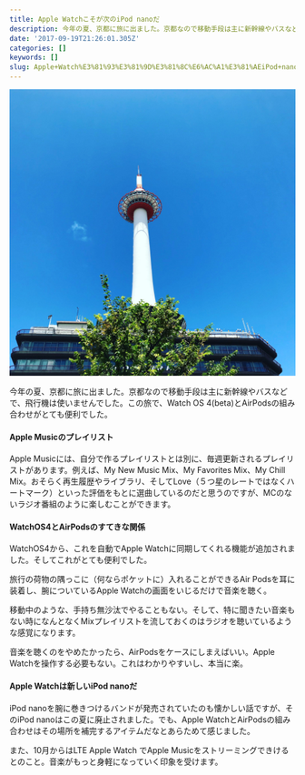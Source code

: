 ```yaml
---
title: Apple Watchこそが次のiPod nanoだ
description: 今年の夏、京都に旅に出ました。京都なので移動手段は主に新幹線やバスなどで、飛行機は使いませんでした。この旅で、Watch OS 4(beta)とAirPodsの組み合わせがとても便利でした。
date: '2017-09-19T21:26:01.305Z'
categories: []
keywords: []
slug: Apple+Watch%E3%81%93%E3%81%9D%E3%81%8C%E6%AC%A1%E3%81%AEiPod+nano%E3%81%A0
---
```

![](1__2Ny6__QDZbVLBd3__Mhh9Nug.jpeg)

今年の夏、京都に旅に出ました。京都なので移動手段は主に新幹線やバスなどで、飛行機は使いませんでした。この旅で、Watch OS 4(beta)とAirPodsの組み合わせがとても便利でした。

#### Apple Musicのプレイリスト

Apple Musicには、自分で作るプレイリストとは別に、毎週更新されるプレイリストがあります。例えば、My New Music Mix、My Favorites Mix、My Chill Mix。おそらく再生履歴やライブラリ、そしてLove（５つ星のレートではなくハートマーク）といった評価をもとに選曲しているのだと思うのですが、MCのないラジオ番組のように楽しむことができます。

#### WatchOS4とAirPodsのすてきな関係

WatchOS4から、これを自動でApple Watchに同期してくれる機能が追加されました。そしてこれがとても便利でした。

旅行の荷物の隅っこに（何ならポケットに）入れることができるAir Podsを耳に装着し、腕についているApple Watchの画面をいじるだけで音楽を聴く。

移動中のような、手持ち無沙汰でやることもない。そして、特に聞きたい音楽もない時になんとなくMixプレイリストを流しておくのはラジオを聴いているような感覚になります。

音楽を聴くのをやめたかったら、AirPodsをケースにしまえばいい。Apple Watchを操作する必要もない。これはわかりやすいし、本当に楽。

#### Apple Watchは新しいiPod nanoだ

iPod nanoを腕に巻きつけるバンドが発売されていたのも懐かしい話ですが、そのiPod nanoはこの夏に廃止されました。でも、Apple WatchとAirPodsの組み合わせはその場所を補完するアイテムだなとあらためて感じました。

また、10月からはLTE Apple Watch でApple Musicをストリーミングできけるとのこと。音楽がもっと身軽になっていく印象を受けます。